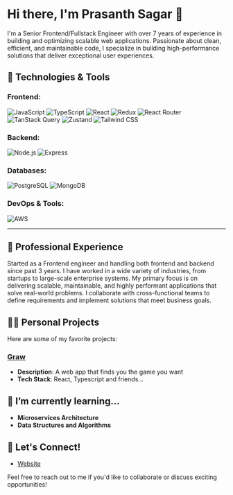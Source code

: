 # Hi there, I'm Prasanth Sagar 👋

I'm a Senior Frontend/Fullstack Engineer with over 7 years of experience in building and optimizing scalable web applications. Passionate about clean, efficient, and maintainable code, I specialize in building high-performance solutions that deliver exceptional user experiences.

## 🚀 Technologies & Tools

### Frontend:
![JavaScript](https://img.shields.io/badge/JavaScript-ES6+-yellow)
![TypeScript](https://img.shields.io/badge/TypeScript-blue)
![React](https://img.shields.io/badge/React-%2320232a.svg?style=flat&logo=react&logoColor=%2361DAFB)
![Redux](https://img.shields.io/badge/Redux-%23593d88.svg?style=flat&logo=redux&logoColor=white)
![React Router](https://img.shields.io/badge/React_Router-CA4245?style=flat&logo=react-router&logoColor=white)
![TanStack Query](https://img.shields.io/badge/TanStack_Query-%2340C7E7.svg?style=flat&logo=react-query&logoColor=white)
![Zustand](https://img.shields.io/badge/Zustand-%233C3E47.svg?style=flat&logo=zustand&logoColor=white)
![Tailwind CSS](https://img.shields.io/badge/Tailwind%20CSS-%2338B2AC.svg?style=flat&logo=tailwind-css&logoColor=white)

### Backend:
![Node.js](https://img.shields.io/badge/Node.js-339933?style=flat&logo=nodedotjs&logoColor=white)
![Express](https://img.shields.io/badge/Express-%23404d59.svg?style=flat&logo=express&logoColor=white)

### Databases:
![PostgreSQL](https://img.shields.io/badge/PostgreSQL-336791?style=flat&logo=postgresql&logoColor=white)
![MongoDB](https://img.shields.io/badge/MongoDB-4C1F24?style=flat&logo=mongodb&logoColor=white)

### DevOps & Tools:
![AWS](https://img.shields.io/badge/AWS-%23232F3E.svg?style=flat&logo=amazon-aws&logoColor=white)


---

## 💼 Professional Experience

Started as a Frontend engineer and handling both frontend and backend since past 3 years. I have worked in a wide variety of industries, from startups to large-scale enterprise systems. My primary focus is on delivering scalable, maintainable, and highly performant applications that solve real-world problems. I collaborate with cross-functional teams to define requirements and implement solutions that meet business goals.

## 🧑‍💻 Personal Projects

Here are some of my favorite projects:

### [Graw](https://graw.vercel.app/)
- **Description**: A web app that finds you the game you want
- **Tech Stack**: React, Typescript and friends...

## 🌱 I’m currently learning...
- **Microservices Architecture**
- **Data Structures and Algorithms**

## 💬 Let's Connect!
- [Website](https://prasanthsagar.vercel.app/)

Feel free to reach out to me if you'd like to collaborate or discuss exciting opportunities!
